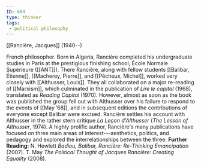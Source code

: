 ```yaml
---
ID: 604
type: thinker
tags: 
 - political philosophy
---
```


[[Rancière, Jacques]]
 (1940--)


French philosopher. Born in Algeria, Rancière completed his
undergraduate studies in Paris at the prestigious finishing school,
École Normale
Supérieure ([[ANT]]). There
Rancière, along with fellow students [[Balibar, Étienne]], [[Macherey, Pierre]], and [[Pêcheux, Michel]], worked very
closely with [[Althusser, Louis]]. They all
collaborated on a major re-reading of
[[Marxism]], which culminated in
the publication of *Lire le capital* (1968), translated as *Reading Capital* (1970). However, almost as soon as the book was published the
group fell out with Althusser over his failure to respond to the events
of [[May ’68]], and in
subsequent editions the contributions of everyone except Balibar were
excised. Rancière settles his account with Althusser in the rather stern
critique *La Leçon d'Althusser* (*The Lesson of Althusser*, 1974). A
highly prolific author, Rancière's many publications have focused on
three main areas of interest---aesthetics, politics, and pedagogy and
explored the interrelationships between the three.
**Further Reading:** N. Hewlett *Badiou, Balibar, Rancière: Re-Thinking
Emancipation* (2007).
T. May *The Political Thought of Jacques Rancière: Creating Equality*
(2008).
